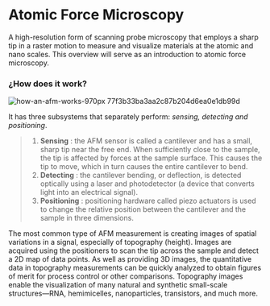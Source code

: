 # Atomic Force Microscopy
A high-resolution form of scanning probe microscopy that employs a sharp tip in a raster motion to measure and visualize materials at the atomic and nano scales. This overview will serve as an introduction to atomic force microscopy.
### **¿How does it work?**
![how-an-afm-works-970px 77f3b33ba3aa2c87b204d6ea0e1db99d](https://github.com/user-attachments/assets/7b803152-3aaa-4a76-bfe0-fe25d6074d79)

It has three subsystems that separately perform: *sensing, detecting and positioning*.
>1. **Sensing** : the AFM sensor is called a cantilever and has a small, sharp tip near the free end. When sufficiently close to the sample, the tip is affected by forces at the sample surface. This causes the tip to move, which in turn causes the entire cantilever to bend.
>2. **Detecting** :  the cantilever bending, or deflection, is detected optically using a laser and photodetector (a device that converts light into an electrical signal).
>3. **Positioning** :  positioning hardware called piezo actuators is used to change the relative position between the cantilever and the sample in three dimensions.

The most common type of AFM measurement is creating images of spatial variations in a signal, especially of topography (height). Images are acquired using the positioners to scan the tip across the sample and detect a 2D map of data points. As well as providing 3D images, the quantitative data in topography measurements can be quickly analyzed to obtain figures of merit for process control or other comparisons.
Topography images enable the visualization of many natural and synthetic small-scale structures—RNA, hemimicelles, nanoparticles, transistors, and much more.

